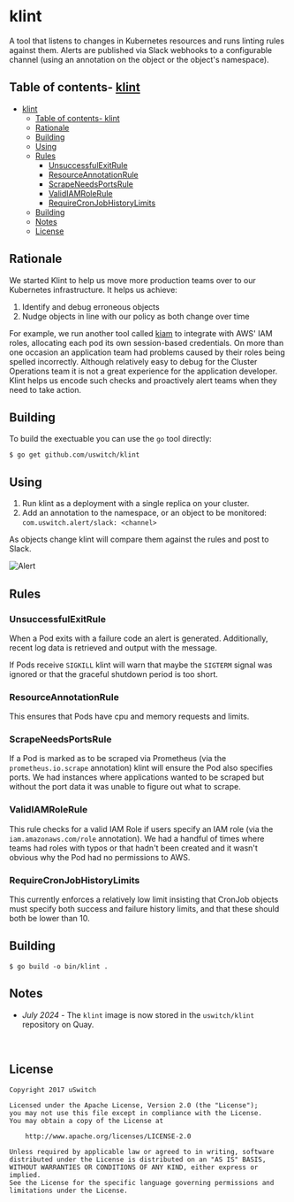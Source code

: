 # klint

A tool that listens to changes in Kubernetes resources and runs linting rules against them. Alerts are published
via Slack webhooks to a configurable channel (using an annotation on the object or the object's namespace).

## Table of contents- [klint](#klint)
- [klint](#klint)
  - [Table of contents- klint](#table-of-contents--klint)
  - [Rationale](#rationale)
  - [Building](#building)
  - [Using](#using)
  - [Rules](#rules)
    - [UnsuccessfulExitRule](#unsuccessfulexitrule)
    - [ResourceAnnotationRule](#resourceannotationrule)
    - [ScrapeNeedsPortsRule](#scrapeneedsportsrule)
    - [ValidIAMRoleRule](#validiamrolerule)
    - [RequireCronJobHistoryLimits](#requirecronjobhistorylimits)
  - [Building](#building-1)
  - [Notes](#notes)
  - [License](#license)


## Rationale
We started Klint to help us move more production teams over to our Kubernetes infrastructure. It helps us achieve:

1. Identify and debug erroneous objects
2. Nudge objects in line with our policy as both change over time

For example, we run another tool called [kiam](https://github.com/uswitch/kiam) to integrate with AWS' IAM roles,
allocating each pod its own session-based credentials. On more than one occasion an application team had problems
caused by their roles being spelled incorrectly. Although relatively easy to debug for the Cluster Operations team
it is not a great experience for the application developer. Klint helps us encode such checks and proactively alert
teams when they need to take action.

## Building
To build the exectuable you can use the `go` tool directly:

```
$ go get github.com/uswitch/klint
```

## Using

1. Run klint as a deployment with a single replica on your cluster. 
2. Add an annotation to the namespace, or an object to be monitored: `com.uswitch.alert/slack: <channel>`

As objects change klint will compare them against the rules and post to Slack.

![Alert](alert.png)

## Rules

### UnsuccessfulExitRule
When a Pod exits with a failure code an alert is generated. Additionally, recent log data is retrieved and output
with the message.

If Pods receive `SIGKILL` klint will warn that maybe the `SIGTERM` signal was ignored or that the graceful shutdown
period is too short.

### ResourceAnnotationRule
This ensures that Pods have cpu and memory requests and limits.

### ScrapeNeedsPortsRule
If a Pod is marked as to be scraped via Prometheus (via the `prometheus.io.scrape` annotation) klint will ensure
the Pod also specifies ports. We had instances where applications wanted to be scraped but without the port data
it was unable to figure out what to scrape.

### ValidIAMRoleRule
This rule checks for a valid IAM Role if users specify an IAM role (via the `iam.amazonaws.com/role` annotation). We
had a handful of times where teams had roles with typos or that hadn't been created and it wasn't obvious why
the Pod had no permissions to AWS.

### RequireCronJobHistoryLimits
This currently enforces a relatively low limit insisting that CronJob objects must specify both success and
failure history limits, and that these should both be lower than 10.


## Building

```
$ go build -o bin/klint .
```

## Notes
* *July 2024 -* The `klint` image is now stored in the `uswitch/klint` repository on Quay.
<br>

## License

```
Copyright 2017 uSwitch

Licensed under the Apache License, Version 2.0 (the "License");
you may not use this file except in compliance with the License.
You may obtain a copy of the License at

    http://www.apache.org/licenses/LICENSE-2.0

Unless required by applicable law or agreed to in writing, software
distributed under the License is distributed on an "AS IS" BASIS,
WITHOUT WARRANTIES OR CONDITIONS OF ANY KIND, either express or implied.
See the License for the specific language governing permissions and
limitations under the License.
```

